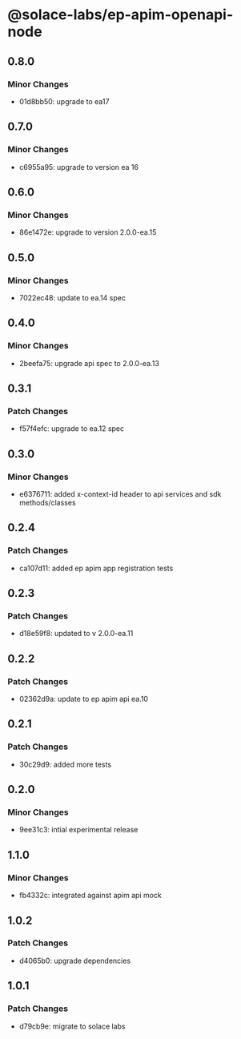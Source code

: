 # @solace-labs/ep-apim-openapi-node

## 0.8.0

### Minor Changes

- 01d8bb50: upgrade to ea17

## 0.7.0

### Minor Changes

- c6955a95: upgrade to version ea 16

## 0.6.0

### Minor Changes

- 86e1472e: upgrade to version 2.0.0-ea.15

## 0.5.0

### Minor Changes

- 7022ec48: update to ea.14 spec

## 0.4.0

### Minor Changes

- 2beefa75: upgrade api spec to 2.0.0-ea.13

## 0.3.1

### Patch Changes

- f57f4efc: upgrade to ea.12 spec

## 0.3.0

### Minor Changes

- e6376711: added x-context-id header to api services and sdk methods/classes

## 0.2.4

### Patch Changes

- ca107d11: added ep apim app registration tests

## 0.2.3

### Patch Changes

- d18e59f8: updated to v 2.0.0-ea.11

## 0.2.2

### Patch Changes

- 02362d9a: update to ep apim api ea.10

## 0.2.1

### Patch Changes

- 30c29d9: added more tests

## 0.2.0

### Minor Changes

- 9ee31c3: intial experimental release

## 1.1.0

### Minor Changes

- fb4332c: integrated against apim api mock

## 1.0.2

### Patch Changes

- d4065b0: upgrade dependencies

## 1.0.1

### Patch Changes

- d79cb9e: migrate to solace labs
